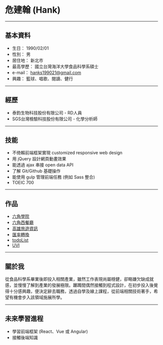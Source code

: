 # 危建翰 (Hank)
---
## 基本資料
* 生日： 1990/02/01
* 性別： 男
* 居住地： 新北市
* 最高學歷： 國立台灣海洋大學食品科學系碩士
* e-mail： hanks199021@gmail.com
* 興趣： 籃球、唱歌、閱讀、健行

---
## 經歷
* 泰鈞生物科技股份有限公司 - RD人員 
* SGS台灣檢驗科技股份有限公司 - 化學分析師 

---
## 技能
* 不倚賴前端框架實現 customized responsive web design
* 用 jQuery 設計網頁動畫效果
* 能透過 ajax 串接 open data API
* 了解 Git/Github 基礎操作
* 能使用 gulp 管理前端任務 (例如 Sass 整合)
* TOEIC 700

---
## 作品
* [六角學院](https://hicksonwei.github.io/HexSchool_Html_FinalProject/)
* [六角西餐廳](https://hicksonwei.github.io/HexSchool_RWD_FinalProject/)
* [高雄旅遊資訊](https://hicksonwei.github.io/HexSchool_JS_JSON/)
* [匯率轉換](http://jsbin.com/cagujab/edit?output)
* [todoList](https://hicksonwei.github.io/todos/)
* [UVI](http://jsbin.com/solefom/edit?output)

---
## 關於我
從食品科學系畢業後即投入相關產業，雖然工作表現尚屬穩健，卻略嫌欠缺成就感，並慢慢了解到產業的發展極限。躑躅間偶然接觸到程式設計，在初步投入後覺得十分感興趣，便決定辭去職務，透過自學及線上課程，從前端相關技術著手，希望有機會步入該領域施展所學。

---
## 未來學習進程
* 學習前端框架 (React、Vue 或 Angular)
* 接觸後端知識

